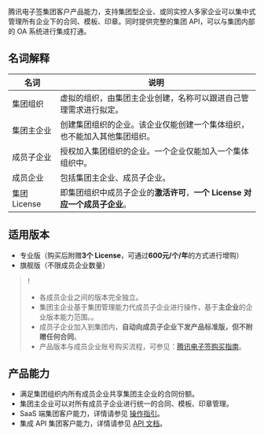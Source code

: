 腾讯电子签集团客户产品能力，支持集团型企业、或同实控人多家企业可以集中式管理所有企业下的合同、模板、印章。同时提供完整的集团 API，可以与集团内部的 OA 系统进行集成打通。
## 名词解释

| 名词 | 说明 | 
|---------|---------|
| 集团组织 | 虚拟的组织，由集团主企业创建，名称可以跟进自己管理需求进行拟定。 | 
| 集团主企业 | 创建集团组织的企业。该企业仅能创建一个集体组织，也不能加入其他集团组织。 | 
| 成员子企业 | 授权加入集团组织的企业。一个企业仅能加入一个集体组织中。 | 
| 成员企业 | 包括集团主企业、成员子企业。 | 
| 集团 License | 即集团组织中成员子企业的**激活许可**，**一个 License 对应一个成员子企业**。 | 

	

## 适用版本
- 专业版（购买后附赠**3个 License**，可通过**600元/个/年**的方式进行增购）
- 旗舰版（不限成员企业数量）

>!
>- 各成员企业之间的版本完全独立。
>- 集团主企业基于集团管理能力代成员子企业进行操作，基于**主企业**的企业版本能力范围。。
>- 成员子企业加入到集团内，**自动向成员子企业下发产品标准版，但不附赠任何合同**。
>- 产品版本与成员企业账号购买流程，可参见：[腾讯电子签购买指南](https://cloud.tencent.com/document/product/1323/53795)。

## 产品能力
- 满足集团组织内所有成员企业共享集团主企业的合同份额。
- 集团主企业可以对所有成员子企业进行统一的合同、模板、印章管理。
- SaaS 端集团客户能力，详情请参见 [操作指引](https://cloud.tencent.com/document/product/1323/86708)。
- 集成 API 集团客户能力，详情请参见 [API 文档](https://cloud.tencent.com/document/product/1323/86980)。
